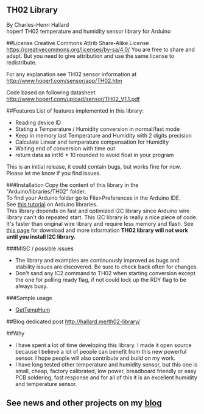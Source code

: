 TH02 Library
------------
By Charles-Henri Hallard
<br/>
hoperf TH02 temperature and humidity sensor library for Arduino

##License
Creative Commons Attrib Share-Alike License
https://creativecommons.org/licenses/by-sa/4.0/
You are free to share and adapt. But you need to give attribution and use the same license to redistribute.

For any explanation see TH02 sensor information at http://www.hoperf.com/sensor/app/TH02.htm

Code based on following datasheet http://www.hoperf.com/upload/sensor/TH02_V1.1.pdf 

##Features
List of features implemented in this library:

- Reading device ID
- Stating a Temperature / Humidity conversion in normal/fast mode
- Keep in memory last Temperature and Humidity with 2 digits precision
- Calculate Linear and temperature compensation for Humidity
- Waiting end of conversion with time out 
- return data as int16 * 10 rounded to avoid float in your program

This is an initial release, it could contain bugs, but works fine for now. Please let me know if you find issues.

###Installation
Copy the content of this library in the "Arduino/libraries/TH02" folder.
<br />
To find your Arduino folder go to File>Preferences in the Arduino IDE.
<br/>
See [this tutorial][1] on Arduino libraries.
<br/>
This library depends on fast and optimized I2C library since Arduino wire library can't do repeated start. This I2C library is really a nice piece of code. It's faster than original wire library and require less memory and flash. 
See [this page][2] for download and more information
<b>TH02 library will not work until you install I2C library.</b>

###MISC / possible issues
- The library and examples are continuously improved as bugs and stability issues are discovered. Be sure to check back often for changes.
- Don't sand any IC2 command to TH02 when starting conversion except the one for polling ready flag, if not could lock up the RDY flag to be always busy.


###Sample usage
- [GetTempHum][3]

##Blog dedicated post
http://hallard.me/th02-library/

##Why
- I have spent a lot of time developing this library. I made it open source because I believe a lot of people can benefit from this new powerful sensor. I hope people will also contribute and build on my work.
- I have long tested other temperature and humidity sensor, but this one is small, cheap, factory calibrated, low power, breadboard friendly or easy PCB soldering, fast response and for all of this it is an excellent humidity and temperature sensor.

## See news and other projects on my [blog][4] 
 
[1]: http://learn.adafruit.com/arduino-tips-tricks-and-techniques/arduino-libraries
[2]: http://www.dsscircuits.com/index.php/articles/66-arduino-i2c-master-library
[3]: https://github.com/hallard/TH02/blob/master/Examples/GetTempHum/GetTempHum.ino
[4]: http://hallard.me